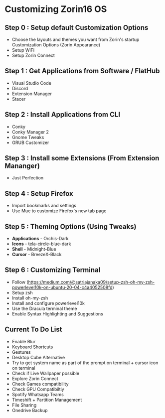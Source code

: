 # Customizing Zorin16 OS

## Step 0 : Setup default Customization Options
- Choose the layouts and themes you want from Zorin's startup Customization Options (Zorin Appearance)
- Setup WiFi
- Setup Zorin Connect

## Step 1 : Get Applications from Software / FlatHub
- Visual Studio Code
- Discord
- Extension Manager
- Stacer

## Step 2 : Install Applications from CLI
- Conky
- Conky Manager 2
- Gnome Tweaks
- GRUB Customizer

## Step 3 : Install some Extensions (From Extension Mananger)
- Just Perfection

## Step 4 : Setup Firefox
- Import bookmarks and settings
- Use Mue to customize Firefox's new tab page

## Step 5 : Theming Options (Using Tweaks)
- <b>Applications</b>  - Orchis-Dark
- <b>Icons</b>         - tela-circle-blue-dark
- <b>Shell</b>         - Midnight-Blue
- <b>Cursor</b>        - BreezeX-Black

## Step 6 : Customizing Terminal
- Follow (https://medium.com/@satriajanaka09/setup-zsh-oh-my-zsh-powerlevel10k-on-ubuntu-20-04-c4a4052508fd)
- Setup zsh
- Install oh-my-zsh
- Install and configure powerlevel10k
- Use the Dracula terminal theme
- Enable Syntax Highlighting and Suggestions

## Current To Do List
- Enable Blur
- Keyboard Shortcuts
- Gestures
- Desktop Cube Alternative
- Try to get system name as part of the prompt on terminal + cursor icon on terminal
- Check if Live Wallpaper possible
- Explore Zorin Connect
- Check Games compatibility
- Check GPU Compatibiltiy
- Spotify Whatsapp Teams
- Timeshift + Partition Management
- File Sharing
- Onedrive Backup

